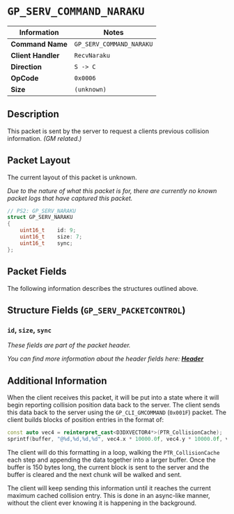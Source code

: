 # `GP_SERV_COMMAND_NARAKU`

| Information               | Notes |
|---                        |---    |
| **Command Name**          | `GP_SERV_COMMAND_NARAKU` |
| **Client Handler**        | `RecvNaraku` |
| **Direction**             | `S -> C` |
| **OpCode**                | `0x0006` |
| **Size**                  | `(unknown)` |

## Description

This packet is sent by the server to request a clients previous collision information. _(GM related.)_

## Packet Layout

The current layout of this packet is unknown.

_Due to the nature of what this packet is for, there are currently no known packet logs that have captured this packet._

```cpp
// PS2: GP_SERV_NARAKU
struct GP_SERV_NARAKU
{
    uint16_t    id: 9;
    uint16_t    size: 7;
    uint16_t    sync;
};
```

## Packet Fields

The following information describes the structures outlined above.

## Structure Fields (`GP_SERV_PACKETCONTROL`)

### `id`, `size`, `sync`

_These fields are part of the packet header._

_You can find more information about the header fields here: [**Header**](/world/HEADER.md)_

## Additional Information

When the client receives this packet, it will be put into a state where it will begin reporting collision position data back to the server. The client sends this data back to the server using the `GP_CLI_GMCOMMAND` (`0x001F`) packet. The client builds blocks of position entries in the format of:

```cpp
const auto vec4 = reinterpret_cast<D3DXVECTOR4*>(PTR_CollisionCache);
sprintf(buffer, "@%d,%d,%d,%d", vec4.x * 10000.0f, vec4.y * 10000.0f, vec4.z * 10000.0f, vec4.w * 10000.0f);
```

The client will do this formatting in a loop, walking the `PTR_CollisionCache` each step and appending the data together into a larger buffer. Once the buffer is 150 bytes long, the current block is sent to the server and the buffer is cleared and the next chunk will be walked and sent.

The client will keep sending this information until it reaches the current maximum cached collision entry. This is done in an async-like manner, without the client ever knowing it is happening in the background.
